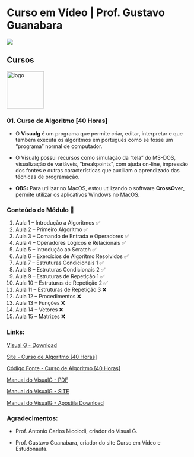 # Curso em Vídeo | Prof. Gustavo Guanabara

[![](https://img.shields.io/badge/made_by-eduardodsr-green)](https://github.com/eduardodsr/cursoemvideo)
<!-- ![GitHub top language](https://img.shields.io/github/languages/top/eduardodsr/cursoemvideo)
![GitHub language count](https://img.shields.io/github/languages/count/eduardodsr/cursoemvideo) -->


## Cursos

<img src="https://www.cursoemvideo.com/wp-content/uploads/bb-plugin/cache/algoritmos-circle.jpg" alt="logo" width="100px" /> 

### 01. Curso de Algoritmo [40 Horas] 

- O **Visualg** é um programa que permite criar, editar, interpretar e que também executa os algoritmos em português como se fosse um “programa” normal de computador.

- O Visualg possui recursos como simulação da “tela” do MS-DOS, visualização de variáveis, “breakpoints”, com ajuda on-line, impressão dos fontes e outras características que auxiliam o aprendizado das técnicas de programação.

- **OBS:** Para utilizar no MacOS, estou utilizando o software **CrossOver**, permite utilizar os aplicativos Windows no MacOS.


### Conteúdo do Módulo :bookmark:

1. Aula 1 – Introdução a Algoritmos  ✅
2. Aula 2 – Primeiro Algoritmo ✅
3. Aula 3 – Comando de Entrada e Operadores ✅
4. Aula 4 – Operadores Lógicos e Relacionais ✅
5. Aula 5 – Introdução ao Scratch ✅
6. Aula 6 – Exercícios de Algoritmo Resolvidos ✅
7. Aula 7 – Estruturas Condicionais 1 ✅
8. Aula 8 – Estruturas Condicionais 2 ✅
9. Aula 9 – Estruturas de Repetição 1 ✅
10. Aula 10 – Estruturas de Repetição 2 ✅
11. Aula 11 – Estruturas de Repetição 3 ❌
12. Aula 12 – Procedimentos ❌
13. Aula 13 – Funções ❌
14. Aula 14 – Vetores ❌
15. Aula 15 – Matrizes ❌


### Links: 

[Visual G - Download](https://sourceforge.net/projects/visualg30/)

[Site - Curso de Algoritmo [40 Horas]](https://www.cursoemvideo.com/curso/curso-de-algoritmo/)

[Código Fonte - Curso de Algoritmo [40 Horas]](https://github.com/eduardodsr/cursoemvideo/tree/master/curso-de-algoritmo/Projetos) 

[Manual do VisualG - PDF](https://github.com/eduardodsr/cursoemvideo/tree/master/curso-de-algoritmo/manual.pdf) 

[Manual do VisualG - SITE](https://manual.visualg3.com.br/doku.php?id=manual) 

[Manual do VisualG - Apostila Download](https://sourceforge.net/projects/visualg30/files/Apostila%20de%20VisualG%20Curso_Basico.pdf)

### Agradecimentos:

- Prof. Antonio Carlos Nicolodi, criador do Visual G.

- Prof. Gustavo Guanabara, criador do site Curso em Vídeo e Estudonauta.
